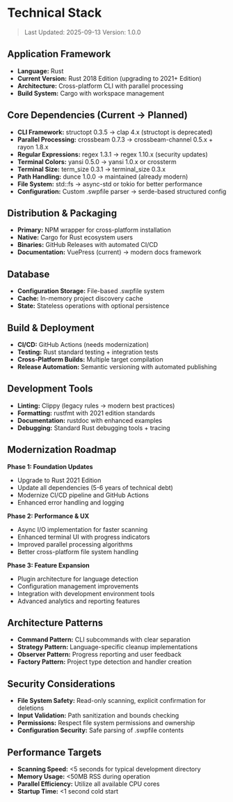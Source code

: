 # Technical Stack

> Last Updated: 2025-09-13
> Version: 1.0.0

## Application Framework

- **Language:** Rust
- **Current Version:** Rust 2018 Edition (upgrading to 2021+ Edition)
- **Architecture:** Cross-platform CLI with parallel processing
- **Build System:** Cargo with workspace management

## Core Dependencies (Current → Planned)

- **CLI Framework:** structopt 0.3.5 → clap 4.x (structopt is deprecated)
- **Parallel Processing:** crossbeam 0.7.3 → crossbeam-channel 0.5.x + rayon 1.8.x
- **Regular Expressions:** regex 1.3.1 → regex 1.10.x (security updates)
- **Terminal Colors:** yansi 0.5.0 → yansi 1.0.x or crossterm
- **Terminal Size:** term_size 0.3.1 → terminal_size 0.3.x
- **Path Handling:** dunce 1.0.0 → maintained (already modern)
- **File System:** std::fs → async-std or tokio for better performance
- **Configuration:** Custom .swpfile parser → serde-based structured config

## Distribution & Packaging

- **Primary:** NPM wrapper for cross-platform installation
- **Native:** Cargo for Rust ecosystem users
- **Binaries:** GitHub Releases with automated CI/CD
- **Documentation:** VuePress (current) → modern docs framework

## Database

- **Configuration Storage:** File-based .swpfile system
- **Cache:** In-memory project discovery cache
- **State:** Stateless operations with optional persistence

## Build & Deployment

- **CI/CD:** GitHub Actions (needs modernization)
- **Testing:** Rust standard testing + integration tests
- **Cross-Platform Builds:** Multiple target compilation
- **Release Automation:** Semantic versioning with automated publishing

## Development Tools

- **Linting:** Clippy (legacy rules → modern best practices)
- **Formatting:** rustfmt with 2021 edition standards
- **Documentation:** rustdoc with enhanced examples
- **Debugging:** Standard Rust debugging tools + tracing

## Modernization Roadmap

**Phase 1: Foundation Updates**
- Upgrade to Rust 2021 Edition
- Update all dependencies (5-6 years of technical debt)
- Modernize CI/CD pipeline and GitHub Actions
- Enhanced error handling and logging

**Phase 2: Performance & UX**
- Async I/O implementation for faster scanning
- Enhanced terminal UI with progress indicators
- Improved parallel processing algorithms
- Better cross-platform file system handling

**Phase 3: Feature Expansion**
- Plugin architecture for language detection
- Configuration management improvements
- Integration with development environment tools
- Advanced analytics and reporting features

## Architecture Patterns

- **Command Pattern:** CLI subcommands with clear separation
- **Strategy Pattern:** Language-specific cleanup implementations
- **Observer Pattern:** Progress reporting and user feedback
- **Factory Pattern:** Project type detection and handler creation

## Security Considerations

- **File System Safety:** Read-only scanning, explicit confirmation for deletions
- **Input Validation:** Path sanitization and bounds checking
- **Permissions:** Respect file system permissions and ownership
- **Configuration Security:** Safe parsing of .swpfile contents

## Performance Targets

- **Scanning Speed:** <5 seconds for typical development directory
- **Memory Usage:** <50MB RSS during operation
- **Parallel Efficiency:** Utilize all available CPU cores
- **Startup Time:** <1 second cold start